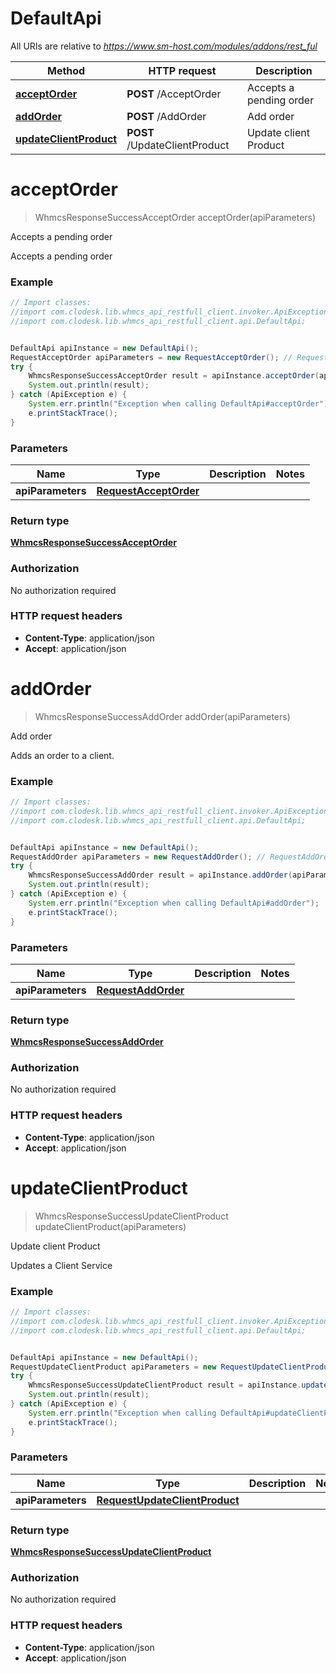 # DefaultApi

All URIs are relative to *https://www.sm-host.com/modules/addons/rest_ful*

Method | HTTP request | Description
------------- | ------------- | -------------
[**acceptOrder**](DefaultApi.md#acceptOrder) | **POST** /AcceptOrder | Accepts a pending order
[**addOrder**](DefaultApi.md#addOrder) | **POST** /AddOrder | Add order
[**updateClientProduct**](DefaultApi.md#updateClientProduct) | **POST** /UpdateClientProduct | Update client Product


<a name="acceptOrder"></a>
# **acceptOrder**
> WhmcsResponseSuccessAcceptOrder acceptOrder(apiParameters)

Accepts a pending order

Accepts a pending order

### Example
```java
// Import classes:
//import com.clodesk.lib.whmcs_api_restfull_client.invoker.ApiException;
//import com.clodesk.lib.whmcs_api_restfull_client.api.DefaultApi;


DefaultApi apiInstance = new DefaultApi();
RequestAcceptOrder apiParameters = new RequestAcceptOrder(); // RequestAcceptOrder | 
try {
    WhmcsResponseSuccessAcceptOrder result = apiInstance.acceptOrder(apiParameters);
    System.out.println(result);
} catch (ApiException e) {
    System.err.println("Exception when calling DefaultApi#acceptOrder");
    e.printStackTrace();
}
```

### Parameters

Name | Type | Description  | Notes
------------- | ------------- | ------------- | -------------
 **apiParameters** | [**RequestAcceptOrder**](RequestAcceptOrder.md)|  |

### Return type

[**WhmcsResponseSuccessAcceptOrder**](WhmcsResponseSuccessAcceptOrder.md)

### Authorization

No authorization required

### HTTP request headers

 - **Content-Type**: application/json
 - **Accept**: application/json

<a name="addOrder"></a>
# **addOrder**
> WhmcsResponseSuccessAddOrder addOrder(apiParameters)

Add order

Adds an order to a client.

### Example
```java
// Import classes:
//import com.clodesk.lib.whmcs_api_restfull_client.invoker.ApiException;
//import com.clodesk.lib.whmcs_api_restfull_client.api.DefaultApi;


DefaultApi apiInstance = new DefaultApi();
RequestAddOrder apiParameters = new RequestAddOrder(); // RequestAddOrder | 
try {
    WhmcsResponseSuccessAddOrder result = apiInstance.addOrder(apiParameters);
    System.out.println(result);
} catch (ApiException e) {
    System.err.println("Exception when calling DefaultApi#addOrder");
    e.printStackTrace();
}
```

### Parameters

Name | Type | Description  | Notes
------------- | ------------- | ------------- | -------------
 **apiParameters** | [**RequestAddOrder**](RequestAddOrder.md)|  |

### Return type

[**WhmcsResponseSuccessAddOrder**](WhmcsResponseSuccessAddOrder.md)

### Authorization

No authorization required

### HTTP request headers

 - **Content-Type**: application/json
 - **Accept**: application/json

<a name="updateClientProduct"></a>
# **updateClientProduct**
> WhmcsResponseSuccessUpdateClientProduct updateClientProduct(apiParameters)

Update client Product

Updates a Client Service

### Example
```java
// Import classes:
//import com.clodesk.lib.whmcs_api_restfull_client.invoker.ApiException;
//import com.clodesk.lib.whmcs_api_restfull_client.api.DefaultApi;


DefaultApi apiInstance = new DefaultApi();
RequestUpdateClientProduct apiParameters = new RequestUpdateClientProduct(); // RequestUpdateClientProduct | 
try {
    WhmcsResponseSuccessUpdateClientProduct result = apiInstance.updateClientProduct(apiParameters);
    System.out.println(result);
} catch (ApiException e) {
    System.err.println("Exception when calling DefaultApi#updateClientProduct");
    e.printStackTrace();
}
```

### Parameters

Name | Type | Description  | Notes
------------- | ------------- | ------------- | -------------
 **apiParameters** | [**RequestUpdateClientProduct**](RequestUpdateClientProduct.md)|  |

### Return type

[**WhmcsResponseSuccessUpdateClientProduct**](WhmcsResponseSuccessUpdateClientProduct.md)

### Authorization

No authorization required

### HTTP request headers

 - **Content-Type**: application/json
 - **Accept**: application/json

